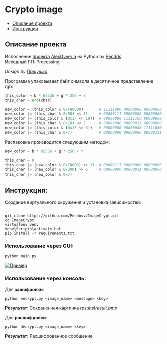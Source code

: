 # Crypto image
* [Описание проекта](#chapter-0)
* [Инструкция](#chapter-1)


<a id="chapter-0"></a>
## Описание проекта 

Исполнение [проекта](https://github.com/AlexGyver/crypto) [AlexGyver'а](https://github.com/AlexGyver) на Python by [Pend0s](https://github.com/Pendosv)  
Исходный ЯП: Processing

_Design by [Пашушка](https://github.com/PAPASKAS)_

Программа упаковывает байт символа в десятичное представление rgb:
```python
this_color = b * 65536 + g * 256 + r
this_char = ord(char)

new_color = (this_color & 0xF80000)       # 11111000 00000000 00000000
new_color |= (this_char & 0xE0) << 11     # 00000111 00000000 00000000
new_color |= (this_color & (0x3F << 10))  # 00000000 11111100 00000000
new_color |= (this_char & 0x18) << 5      # 00000000 00000011 00000000
new_color |= (this_color & (0x1F << 3))   # 00000000 00000000 11111000
new_color |= (this_char & 0x7)            # 00000000 00000000 00000111
```

Распаковка производится следующим методом:
```python
new_color = b * 65536 + g * 256 + r

this_char = 0
this_char |= (new_color & 0x70000) >> 11  # 00000111 00000000 00000000 -> 00000000 00000000 11100000
this_char |= (new_color & 0x300) >> 5     # 00000000 00000011 00000000 -> 00000000 00000000 00011000
this_char |= (new_color & 0x7)
```



<a id="chapter-1"></a>
## Инструкция:

Создание виртуального окружения и установка зависимостей:

```

git clone https://github.com/Pendosv/ImageCrypt.git
cd ImageCrypt
virtualenv venv
venv\Scripts\activate.bat
pip install -r requirements.txt
```


### Использование через GUI:
```
python main.py
```
[![Пример](https://i.ibb.co/pvGxP0f/crypto.png)]()



### Использование через консоль:

Для **зашифровки**: 
```
python encrypt.py <image_name> <message> <key>
```
**Результат**: Сохраненная картинка _results\result.bmp_


Для **расшифровки**: 
```
python decrypt.py <image_name> <key>
```
**Результат**: Расшифрованное сообщение